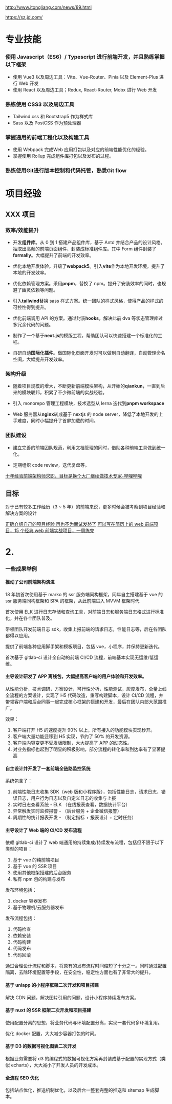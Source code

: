 # 

http://www.itongliang.com/news/89.html

https://sz.jd.com/

  

# 专业技能

### 使用 Javascript（ES6）/ Typescript 进行前端开发，并且熟练掌握以下框架

- 使用 Vue3 以及周边工具：Vite、Vue-Router、Pinia 以及 Element-Plus 进行 Web 开发
- 使用 React 以及周边工具；Redux, React-Router, Mobx 进行 Web 开发

### 熟练使用 CSS3 以及周边工具

- Tailwind.css 和 Bootstrap5 作为样式库
- Sass 以及 PostCSS 作为预处理器

### 掌握通用的前端工程化以及构建工具

- 使用 Webpack 完成Web 应用打包以及对应的前端性能优化的经验。
- 掌握使用 Rollup 完成组件库打包以及发布的过程。

### 熟练使用Git进行版本控制和代码托管，熟悉Git flow

# 项目经验

## XXX 项目

### 效率/效能提升

- 开发**组件库**。从 0 到 1 搭建产品组件库，基于 Antd 并结合产品的设计风格。抽取出高频的前端页面组件，封装成标准组件库。其中 Form 组件封装了**formally**。大幅提升了前端的开发效率。

- 优化本地开发体验。升级了**webpack5**。引入**vite**作为本地开发环境。提升了本地的开发效率。

- 优化依赖管理方案。采用**pnpm**，替换了 npm。提升了安装效率的同时，也规避了幽灵依赖等问题。

- 引入**tailwind**替换 sass 样式方案。统一团队的样式风格，使得产品的样式的可控性得到提升。

- 优化前端调用 API 的方案。通过封装**hooks**，解决此前 dva 等状态管理库过多冗余代码的问题。

- 制作了一个基于**next.js**的模版工程，帮助团队可以快速搭建一个标准化的工程。

- 自研自动**国际化插件**。做国际化页面开发时可以做到自动翻译，自动管理命名空间，大幅提升开发效率。

### 架构升级

- 随着项目规模的增大，不断更新前端模块架构，从开始的**qiankun**，一直到后来的模块联邦，积累了不少微前端的实战经验。

- 引入 monorepo 管理工程模块，技术选型从 lerna 迭代到**pnpm workspace**

- Web 服务器从**nginx**转成基于 nextjs 的 node server，降低了本地开发的上手难度，同时小幅提升了首屏加载的时间。

### 团队建设

- 建立完善的前端团队规范，利用文档管理的同时，借助各种前端工具做到统一化。

- 定期组织 code review，迭代复盘等。

[十年经验前端架构师求职，目标是换个大厂继续做技术专家-哔哩哔哩](https://b23.tv/zEbf7DN)

## 目标

对于已有较多工作经历（3 ~ 5 年）的前端来说，更多时候会被考察到项目经验和解决方案的设计

[正确介绍自己的项目经验 再也不为面试发愁了](https://juejin.cn/post/7017732278509453348)
[可以写在简历上的 web 前端项目，15 个经典 web 前端实战项目，一周练完](https://www.bilibili.com/video/BV1Zt4y1J7Wh/?vd_source=22af953ea4c09540ad1966711a2d53f0)

# 2.

### 一些成果举例

#### 推动了公司前端架构演进

18 年初首次使用基于 marko 的 ssr 服务端同构框架，同年自主搭建基于 vue 的 ssr 服务端同构框架和 SPA 的框架，从此前端进入 MVVM 框架时代

首次使用 ELK 进行日志存储和查询工具，对前端日志和服务端日志格式进行标准化，并在各个团队普及。

带领团队开发前端日志 sdk，收集上报前端的请求日志，性能日志等，后在各团队都得以应用。

提供了前端各种应用脚手架和模板项目，包括 vue，小程序，并保持更新迭代。

首次基于 gitlab-ci 设计全自动的前端 CI/CD 流程，前端基本实现无运维/低运维。

#### 主导设计研发了 APP 离线包，大幅提高客户端的用户体验和开发效率。

从性能分析，技术调研，方案设计，可行性分析，性能测试，灰度发布，全量上线全流程的方案设计，实现了 H5 代码改造，重写构建脚本，设计 CI/CD 流程，并带领客户端和后台同事一起完成核心框架的搭建和开发，最后在团队内部大范围推广。

效果：

1. 客户端打开 H5 的速度提升 90% 以上，所有接入的功能模块实现秒开。
2. 客户端大量功能迁移到 H5 实现，节约了 50% 的开发资源。
3. 客户端内容变更不受发版限制，大大提高了 APP 的动态性。
4. 对业务指标也起到了明显的积极影响，部分流程的转化率和到达率有了显著提高

#### 自主设计并开发了一套前端全链路监控系统

系统包含了：

1. 前端性能日志收集 SDK（web 版和小程序版），包括性能日志，请求日志，错误日志，用户行为日志以及自定义日志的收集与上报
2. 实时日志查看系统 - ELK （在线报表查看，数据统计平台）
3. 异常触发实时监控报警 - （后台服务 + 企业微信报警）
4. 周期性的统计报表开发 - （制定指标 + 报表设计 + 定时任务）

#### 主导设计了 Web 端的 CI/CD 发布流程

依赖 gitlab-ci 设计了 web 端通用的持续集成/持续发布流程，包括但不限于以下类型的项目：

1. 基于 vue 的纯前端项目
2. 基于 vue 的 SSR 项目
3. 使用其他框架搭建的后台服务
4. 私有 npm 包的构建与发布

发布环境包括：

1. docker 容器发布
2. 基于物理机/云服务器发布

发布流程包括：

1. 代码检查
2. 依赖安装
3. 代码构建
4. 代码发布
5. 代码回滚

通过合理设计流程和脚本，将原有的发布流程时间缩短了十分之一。同时通过配置隔离，去除环境配置等手段，在安全性，稳定性方面也有了非常大的提升。

#### 基于 uniapp 的小程序框架二次开发和项目搭建

解决 CDN 问题，解决图片引用的问题，设计小程序持续发布方案。

#### 基于 nuxt 的 SSR 框架二次开发和项目搭建

使用配置分离的思想，将业务代码与环境配置分离，实现一套代码多环境复用。

优化 docker 配置，大大减少容器打包的时间。

#### 基于 D3 的数据可视化图表二次开发

根据业务需要将 d3 的编程式的数据可视化方案再封装成基于配置的实现方式（类似 echarts），大大减小了开发人员的开发成本。

#### 全流程 SEO 优化

包括站点优化，推送机制优化，以及后台一整套完整的推送和 sitemap 生成脚本。

# 
